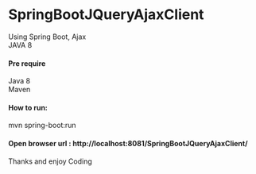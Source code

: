 # SpringBootJQueryAjaxClient<br/>

Using Spring Boot, Ajax<br/>
JAVA 8<br/>

#### Pre require
Java 8<br/>
Maven<br/>

#### How to run: 
mvn spring-boot:run <br/>

#### Open browser url : http://localhost:8081/SpringBootJQueryAjaxClient/

Thanks and enjoy Coding
